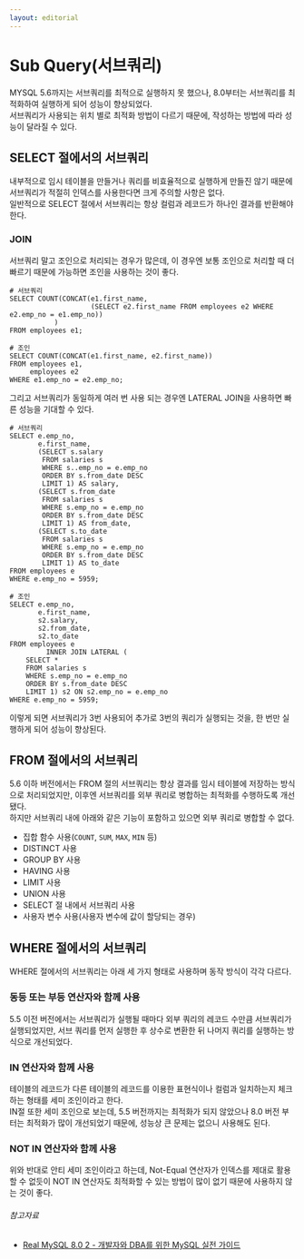 ```yaml
---
layout: editorial
---
```


# Sub Query(서브쿼리)

MYSQL 5.6까지는 서브쿼리를 최적으로 실행하지 못 했으나, 8.0부터는 서브쿼리를 최적화하여 실행하게 되어 성능이 향상되었다.  
서브쿼리가 사용되는 위치 별로 최적화 방법이 다르기 때문에, 작성하는 방법에 따라 성능이 달라질 수 있다.

## SELECT 절에서의 서브쿼리

내부적으로 임시 테이블을 만들거나 쿼리를 비효율적으로 실행하게 만들진 않기 때문에 서브쿼리가 적절히 인덱스를 사용한다면 크게 주의할 사항은 없다.  
일반적으로 SELECT 절에서 서브쿼리는 항상 컬럼과 레코드가 하나인 결과를 반환해야 한다.

### JOIN

서브쿼리 말고 조인으로 처리되는 경우가 많은데, 이 경우엔 보통 조인으로 처리할 때 더 빠르기 때문에 가능하면 조인을 사용하는 것이 좋다.

```mysql
# 서브쿼리
SELECT COUNT(CONCAT(e1.first_name,
                    (SELECT e2.first_name FROM employees e2 WHERE e2.emp_no = e1.emp_no))
           )
FROM employees e1;

# 조인
SELECT COUNT(CONCAT(e1.first_name, e2.first_name))
FROM employees e1,
     employees e2
WHERE e1.emp_no = e2.emp_no;
```

그리고 서브쿼리가 동일하게 여러 번 사용 되는 경우엔 LATERAL JOIN을 사용하면 빠른 성능을 기대할 수 있다.

```mysql
# 서브쿼리
SELECT e.emp_no,
       e.first_name,
       (SELECT s.salary
        FROM salaries s
        WHERE s..emp_no = e.emp_no
        ORDER BY s.from_date DESC
        LIMIT 1) AS salary,
       (SELECT s.from_date
        FROM salaries s
        WHERE s.emp_no = e.emp_no
        ORDER BY s.from_date DESC
        LIMIT 1) AS from_date,
       (SELECT s.to_date
        FROM salaries s
        WHERE s.emp_no = e.emp_no
        ORDER BY s.from_date DESC
        LIMIT 1) AS to_date
FROM employees e
WHERE e.emp_no = 5959;

# 조인
SELECT e.emp_no,
       e.first_name,
       s2.salary,
       s2.from_date,
       s2.to_date
FROM employees e
         INNER JOIN LATERAL (
    SELECT *
    FROM salaries s
    WHERE s.emp_no = e.emp_no
    ORDER BY s.from_date DESC
    LIMIT 1) s2 ON s2.emp_no = e.emp_no
WHERE e.emp_no = 5959;
```

이렇게 되면 서브쿼리가 3번 사용되어 추가로 3번의 쿼리가 실행되는 것을, 한 번만 실행하게 되어 성능이 향상된다.

## FROM 절에서의 서브쿼리

5.6 이하 버전에서는 FROM 절의 서브쿼리는 항상 결과를 임시 테이블에 저장하는 방식으로 처리되었지만, 이후엔 서브쿼리를 외부 쿼리로 병합하는 최적화를 수행하도록 개선됐다.  
하지만 서브쿼리 내에 아래와 같은 기능이 포함하고 있으면 외부 쿼리로 병합할 수 없다.

- 집합 함수 사용(`COUNT`, `SUM`, `MAX`, `MIN` 등)
- DISTINCT 사용
- GROUP BY 사용
- HAVING 사용
- LIMIT 사용
- UNION 사용
- SELECT 절 내에서 서브쿼리 사용
- 사용자 변수 사용(사용자 변수에 값이 할당되는 경우)

## WHERE 절에서의 서브쿼리

WHERE 절에서의 서브쿼리는 아래 세 가지 형태로 사용하며 동작 방식이 각각 다르다.

### 동등 또는 부등 연산자와 함께 사용

5.5 이전 버전에서는 서브쿼리가 실행될 때마다 외부 쿼리의 레코드 수만큼 서브쿼리가 실행되었지만,
서브 쿼리를 먼저 실행한 후 상수로 변환한 뒤 나머지 쿼리를 실행하는 방식으로 개선되었다.

### IN 연산자와 함께 사용

테이블의 레코드가 다른 테이블의 레코드를 이용한 표현식이나 컬럼과 일치하는지 체크하는 형태를 세미 조인이라고 한다.  
IN절 또한 세미 조인으로 보는데, 5.5 버전까지는 최적화가 되지 않았으나 8.0 버전 부터는 최적화가 많이 개선되었기 때문에, 성능상 큰 문제는 없으니 사용해도 된다.

### NOT IN 연산자와 함께 사용

위와 반대로 안티 세미 조인이라고 하는데, Not-Equal 연산자가 인덱스를 제대로 활용할 수 없듯이 NOT IN 연산자도 최적화할 수 있는 방법이 많이 없기 때문에 사용하지 않는 것이 좋다.

###### 참고자료

- [Real MySQL 8.0 2 - 개발자와 DBA를 위한 MySQL 실전 가이드](https://www.nl.go.kr/seoji/contents/S80100000000.do?schM=intgr_detail_view_isbn&page=1&pageUnit=10&schType=simple&schStr=Real+MySql+8.0&isbn=9791158392727&cipId=228440238%2C)